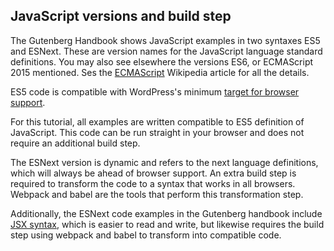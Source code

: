 
## JavaScript versions and build step

The Gutenberg Handbook shows JavaScript examples in two syntaxes ES5 and ESNext. These are version names for the JavaScript language standard definitions. You may also see elsewhere the versions ES6, or ECMAScript 2015 mentioned. Ses the [ECMAScript](https://en.wikipedia.org/wiki/ECMAScript) Wikipedia article for all the details.

ES5 code is compatible with WordPress's minimum [target for browser support](https://make.wordpress.org/core/handbook/best-practices/browser-support/).

For this tutorial, all examples are written compatible to ES5 definition of JavaScript. This code can be run straight in your browser and does not require an additional build step.

The ESNext version is dynamic and refers to the next language definitions, which will always be ahead of browser support. An extra build step is required to transform the code to a syntax that works in all browsers. Webpack and babel are the tools that perform this transformation step.

Additionally, the ESNext code examples in the Gutenberg handbook include [JSX syntax](https://reactjs.org/docs/introducing-jsx.html), which is easier to read and write, but likewise requires the build step using webpack and babel to transform into compatible code.


